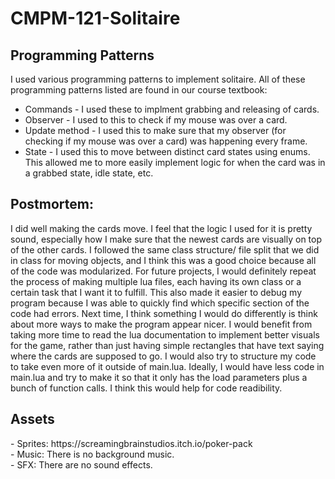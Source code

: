# CMPM-121-Solitaire

<h2>Programming Patterns</h2>

I used various programming patterns to implement solitaire. All of these programming patterns listed are found in our course textbook:

- Commands - I used these to implment grabbing and releasing of cards.
- Observer - I used to this to check if my mouse was over a card.
- Update method - I used this to make sure that my observer (for checking if my mouse was over a card) was happening every frame.
- State - I used this to move between distinct card states using enums. This allowed me to more easily implement logic for when the card was in a grabbed state, idle state, etc.

<h2>Postmortem:</h2>

I did well making the cards move. I feel that the logic I used for it is pretty sound, especially how I make sure that the newest cards are visually on top of the other cards. I followed the same class structure/ file split that we did in class for moving objects, and I think this was a good choice because all of the code was modularized. For future projects, I would definitely repeat the process of making multiple lua files, each having its own class or a certain task that I want it to fulfill. This also made it easier to debug my program because I was able to quickly find which specific section of the code had errors. Next time, I think something I would do differently is think about more ways to make the program appear nicer. I would benefit from taking more time to read the lua documentation to implement better visuals for the game, rather than just having simple rectangles that have text saying where the cards are supposed to go. I would also try to structure my code to take even more of it outside of main.lua. Ideally, I would have less code in main.lua and try to make it so that it only has the load parameters plus a bunch of function calls. I think this would help for code readibility.

<h2>Assets</h2>
- Sprites: https://screamingbrainstudios.itch.io/poker-pack <br>
- Music: There is no background music. <br>
- SFX: There are no sound effects.
